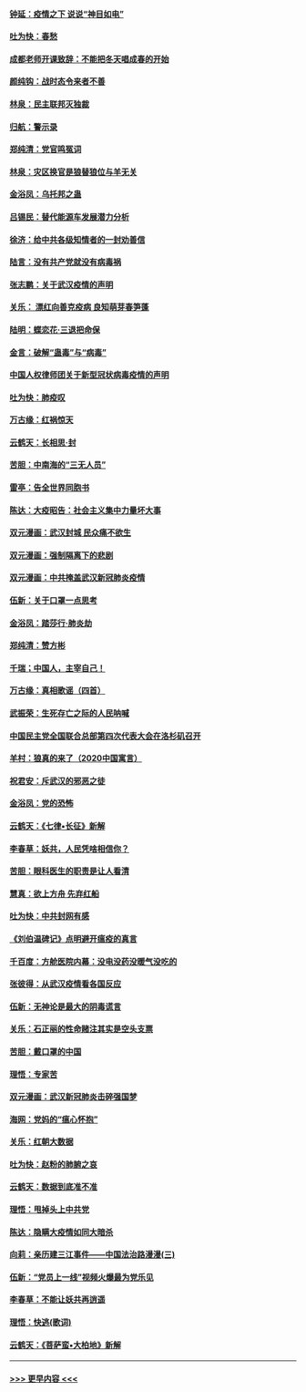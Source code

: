 #### [钟延：疫情之下 说说“神目如电”](../pages/nsc993/n11873121.md?t=02162031) 
#### [吐为快：春愁](../pages/nsc993/n11872801.md?t=02162031) 
#### [成都老师开课致辞：不能把冬天唱成春的开始](../pages/nsc993/n11872653.md?t=02162031) 
#### [颜纯钩：战时态令来者不善](../pages/nsc993/n11872011.md?t=02162031) 
#### [林泉：民主联邦灭独裁](../pages/nsc993/n11870998.md?t=02162031) 
#### [归航：警示录](../pages/nsc993/n11870963.md?t=02162031) 
#### [郑纯清：党官鸣冤词](../pages/nsc993/n11870938.md?t=02162031) 
#### [林泉：灾区换官是狼替狼位与羊无关](../pages/nsc993/n11870896.md?t=02162031) 
#### [金浴凤：乌托邦之蛊](../pages/nsc993/n11870879.md?t=02162031) 
#### [吕锡民：替代能源车发展潜力分析](../pages/nsc993/n11870656.md?t=02162031) 
#### [徐济：给中共各级知情者的一封劝善信](../pages/nsc993/n11868561.md?t=02162031) 
#### [陆言：没有共产党就没有病毒祸](../pages/nsc993/n11868232.md?t=02162031) 
#### [张志鹏：关于武汉疫情的声明](../pages/nsc993/n11867182.md?t=02162031) 
#### [关乐： 漂红向善克疫病 良知萌芽春笋蓬](../pages/nsc993/n11865710.md?t=02162031) 
#### [陆明：蝶恋花‧三退把命保](../pages/nsc993/n11865673.md?t=02162031) 
#### [金言：破解“蛊毒”与“病毒”](../pages/nsc993/n11864103.md?t=02162031) 
#### [中国人权律师团关于新型冠状病毒疫情的声明](../pages/nsc993/n11864249.md?t=02162031) 
#### [吐为快：肺疫叹](../pages/nsc993/n11864027.md?t=02162031) 
#### [万古缘：红祸惊天](../pages/nsc993/n11864079.md?t=02162031) 
#### [云鹤天：长相思‧封](../pages/nsc993/n11864006.md?t=02162031) 
#### [苦胆：中南海的“三无人员”](../pages/nsc993/n11862997.md?t=02162031) 
#### [雷亭：告全世界同胞书](../pages/nsc993/n11862572.md?t=02162031) 
#### [陈达：大疫昭告：社会主义集中力量坏大事](../pages/nsc993/n11859419.md?t=02162031) 
#### [双元漫画：武汉封城 民众痛不欲生](../pages/nsc993/n11859287.md?t=02162031) 
#### [双元漫画：强制隔离下的悲剧](../pages/nsc993/n11859244.md?t=02162031) 
#### [双元漫画：中共掩盖武汉新冠肺炎疫情](../pages/nsc993/n11858249.md?t=02162031) 
#### [伍新：关于口罩一点思考](../pages/nsc993/n11859195.md?t=02162031) 
#### [金浴凤：踏莎行‧肺炎劫](../pages/nsc993/n11858227.md?t=02162031) 
#### [郑纯清：赞方彬](../pages/nsc993/n11856803.md?t=02162031) 
#### [千瑞；中国人，主宰自己！](../pages/nsc993/n11856793.md?t=02162031) 
#### [万古缘：真相歌谣（四首）](../pages/nsc993/n11856263.md?t=02162031) 
#### [武振荣：生死存亡之际的人民呐喊](../pages/nsc993/n11856256.md?t=02162031) 
#### [中国民主党全国联合总部第四次代表大会在洛杉矶召开](../pages/nsc993/n11856344.md?t=02162031) 
#### [羊村：狼真的来了（2020中国寓言）](../pages/nsc993/n11856229.md?t=02162031) 
#### [祝君安：斥武汉的邪恶之徒](../pages/nsc993/n11855861.md?t=02162031) 
#### [金浴凤：党的恐怖](../pages/nsc993/n11855849.md?t=02162031) 
#### [云鹤天：《七律▪长征》新解](../pages/nsc993/n11855479.md?t=02162031) 
#### [李春草：妖共，人民凭啥相信你？](../pages/nsc993/n11855196.md?t=02162031) 
#### [苦胆：眼科医生的职责是让人看清](../pages/nsc993/n11853840.md?t=02162031) 
#### [慧真：欲上方舟 先弃红船](../pages/nsc993/n11853483.md?t=02162031) 
#### [吐为快：中共封网有感](../pages/nsc993/n11852575.md?t=02162031) 
#### [《刘伯温碑记》点明避开瘟疫的真言](../pages/nsc993/n11852128.md?t=02162031) 
#### [千百度：方舱医院内幕：没电没药没暖气没吃的](../pages/nsc993/n11850211.md?t=02162031) 
#### [张彼得：从武汉疫情看各国反应](../pages/nsc993/n11850102.md?t=02162031) 
#### [伍新：无神论是最大的阴毒谎言](../pages/nsc993/n11846129.md?t=02162031) 
#### [关乐：石正丽的性命赌注其实是空头支票](../pages/nsc993/n11846109.md?t=02162031) 
#### [苦胆：戴口罩的中国](../pages/nsc993/n11845576.md?t=02162031) 
#### [理悟：专家苦](../pages/nsc993/n11845564.md?t=02162031) 
#### [双元漫画：武汉新冠肺炎击碎强国梦](../pages/nsc993/n11843320.md?t=02162031) 
#### [海网：党妈的“瘟心怀抱”](../pages/nsc993/n11840740.md?t=02162031) 
#### [关乐：红朝大数据](../pages/nsc993/n11840675.md?t=02162031) 
#### [吐为快：赵粉的肺腑之哀](../pages/nsc993/n11840618.md?t=02162031) 
#### [云鹤天：数据到底准不准](../pages/nsc993/n11840325.md?t=02162031) 
#### [理悟：甩掉头上中共党](../pages/nsc993/n11838826.md?t=02162031) 
#### [陈达：隐瞒大疫情如同大暗杀](../pages/nsc993/n11838771.md?t=02162031) 
#### [向莉：亲历建三江事件——中国法治路漫漫(三)](../pages/nsc993/n11831825.md?t=02162031) 
#### [伍新：“党员上一线”视频火爆最为党乐见](../pages/nsc993/n11838200.md?t=02162031) 
#### [李春草：不能让妖共再逍遥](../pages/nsc993/n11838102.md?t=02162031) 
#### [理悟：快逃(歌词)](../pages/nsc993/n11838083.md?t=02162031) 
#### [云鹤天：《菩萨蛮▪大柏地》新解](../pages/nsc993/n11838059.md?t=02162031) 

----
#### [ >>> 更早内容 <<< ](../indexes/nsc993-earlier.md)
